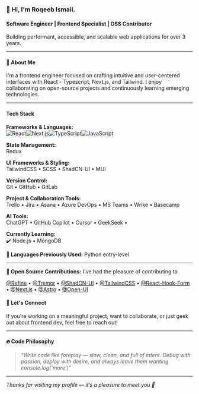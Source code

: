 ### 👋 Hi, I'm Roqeeb Ismail.

#### Software Engineer | Frontend Specialist | OSS Contributor  
Building performant, accessible, and scalable web applications for over 3 years.

---

#### 🧩 About Me

I'm a frontend engineer focused on crafting intuitive and user-centered interfaces with React - Typescript, Next.js, and Tailwind. I enjoy collaborating on open-source projects and continuously learning emerging technologies.

---

#### Tech Stack 

**Frameworks & Languages:**  
![React](https://img.shields.io/badge/React-20232A?style=flat&logo=react)![Next.js](https://img.shields.io/badge/Next.js-000000?style=flat&logo=nextdotjs)![TypeScript](https://img.shields.io/badge/TypeScript-3178C6?style=flat&logo=typescript)![JavaScript](https://img.shields.io/badge/JavaScript-F7DF1E?style=flat&logo=javascript)

**State Management:**  
Redux 

**UI Frameworks & Styling:**  
TailwindCSS • SCSS • ShadCN-UI • MUI

**Version Control:**  
Git • GitHub • GitLab

**Project & Collaboration Tools:**  
Trello • Jira • Asana • Azure DevOps • MS Teams • Wrike • Basecamp

**AI Tools:**  
ChatGPT • GitHub Copilot • Cursor • GeekSeek • 

**Currently Learning:**  
✔️ Node.js • MongoDB 

**💼 Languages Previously Used:** Python entry-level 

---




**🌱 Open Source Contributions:** 
I've had the pleasure of contributing to

[@Refine](https://github.com/refinedev/refine)  •  [@Tremor](https://github.com/tremorlabs/tremor)   •  [@ShadCN-UI](https://github.com/shadcn-ui/ui)   •  [@TailwindCSS](https://github.com/tailwindlabs/tailwindcss)  •  [@React-Hook-Form](https://github.com/react-hook-form/react-hook-form) • [@Next.js](https://github.com/vercel/next.js)   •  [@Astro](https://github.com/withastro/astro)  •  [@Open-UI](https://github.com/WICG/open-ui)  


#### 💬 Let's Connect

If you're working on a meaningful project, want to collaborate, or just geek out about frontend dev, feel free to reach out!

---

#### 🔥 Code Philosophy

> *“Write code like foreplay — slow, clean, and full of intent. Debug with passion, deploy with desire, and always leave them wanting console.log('more')”*

---

_Thanks for visiting my profile — it’s a pleasure to meet you 🤝_
